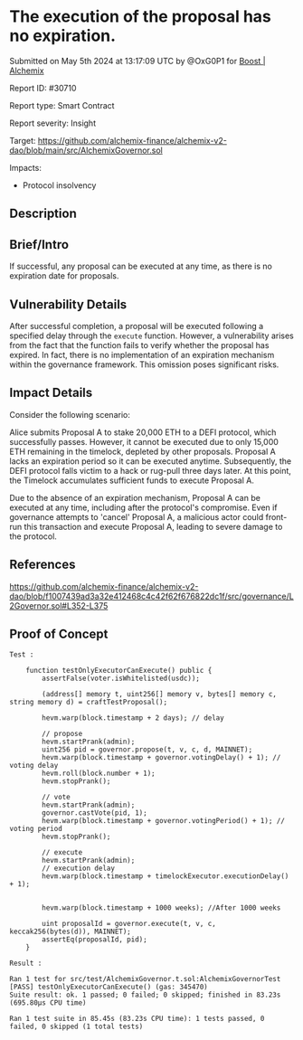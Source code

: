 
# The execution of the proposal has no expiration.

Submitted on May 5th 2024 at 13:17:09 UTC by @OxG0P1 for [Boost | Alchemix](https://immunefi.com/bounty/alchemix-boost/)

Report ID: #30710

Report type: Smart Contract

Report severity: Insight

Target: https://github.com/alchemix-finance/alchemix-v2-dao/blob/main/src/AlchemixGovernor.sol

Impacts:
- Protocol insolvency

## Description
## Brief/Intro
If successful, any proposal can be executed at any time, as there is no expiration date for proposals.

## Vulnerability Details
After successful completion, a proposal will be executed following a specified delay through the `execute` function. However, a vulnerability arises from the fact that the function fails to verify whether the proposal has expired. In fact, there is no implementation of an expiration mechanism within the governance framework. This omission poses significant risks.


## Impact Details
Consider the following scenario:

Alice submits Proposal A to stake 20,000 ETH to a DEFI protocol, which successfully passes. However, it cannot be executed due to only 15,000 ETH remaining in the timelock, depleted by other proposals. Proposal A lacks an expiration period so it can be executed anytime. Subsequently, the DEFI protocol falls victim to a hack or rug-pull three days later. At this point, the Timelock accumulates sufficient funds to execute Proposal A.

Due to the absence of an expiration mechanism, Proposal A can be executed at any time, including after the protocol's compromise. Even if governance attempts to 'cancel' Proposal A, a malicious actor could front-run this transaction and execute Proposal A, leading to severe damage to the protocol.


## References
https://github.com/alchemix-finance/alchemix-v2-dao/blob/f1007439ad3a32e412468c4c42f62f676822dc1f/src/governance/L2Governor.sol#L352-L375



## Proof of Concept
`Test :`
```solidity
    function testOnlyExecutorCanExecute() public {
        assertFalse(voter.isWhitelisted(usdc));

        (address[] memory t, uint256[] memory v, bytes[] memory c, string memory d) = craftTestProposal();

        hevm.warp(block.timestamp + 2 days); // delay

        // propose
        hevm.startPrank(admin);
        uint256 pid = governor.propose(t, v, c, d, MAINNET);
        hevm.warp(block.timestamp + governor.votingDelay() + 1); // voting delay
        hevm.roll(block.number + 1);
        hevm.stopPrank();

        // vote
        hevm.startPrank(admin);
        governor.castVote(pid, 1);
        hevm.warp(block.timestamp + governor.votingPeriod() + 1); // voting period
        hevm.stopPrank();

        // execute
        hevm.startPrank(admin);
        // execution delay
        hevm.warp(block.timestamp + timelockExecutor.executionDelay() + 1); 


        hevm.warp(block.timestamp + 1000 weeks); //After 1000 weeks

        uint proposalId = governor.execute(t, v, c, keccak256(bytes(d)), MAINNET);
        assertEq(proposalId, pid);
    }
```

`Result :`

```solidity
Ran 1 test for src/test/AlchemixGovernor.t.sol:AlchemixGovernorTest
[PASS] testOnlyExecutorCanExecute() (gas: 345470)
Suite result: ok. 1 passed; 0 failed; 0 skipped; finished in 83.23s (695.80µs CPU time)

Ran 1 test suite in 85.45s (83.23s CPU time): 1 tests passed, 0 failed, 0 skipped (1 total tests)
```